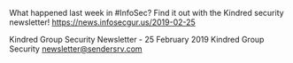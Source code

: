 What happened last week in #InfoSec? Find it out with the Kindred security newsletter!
https://news.infosecgur.us/2019-02-25

Kindred Group Security Newsletter - 25 February 2019
Kindred Group Security
newsletter@sendersrv.com
